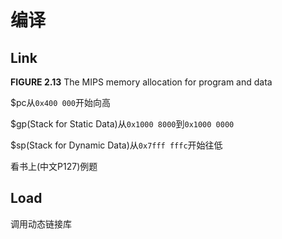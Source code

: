 # 编译

## Link

**FIGURE 2.13** The MIPS memory allocation for program and data

\$pc从`0x400 000`开始向高

\$gp(Stack for Static Data)从`0x1000 8000`到`0x1000 0000`

\$sp(Stack for Dynamic Data)从`0x7fff fffc`开始往低

看书上(中文P127)例题



## Load

调用动态链接库

